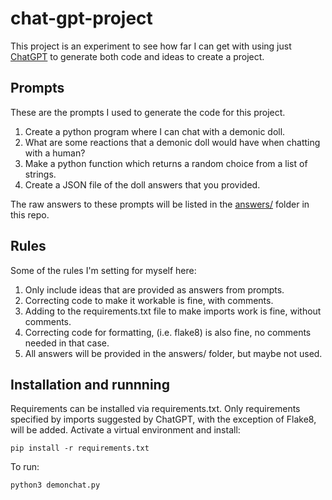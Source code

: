 # chat-gpt-project

This project is an experiment to see how far I can get with using just [ChatGPT](https://chat.openai.com/chat) to generate both code and ideas to create a project.

## Prompts

These are the prompts I used to generate the code for this project.

1. Create a python program where I can chat with a demonic doll.
2. What are some reactions that a demonic doll would have when chatting with a human?
3. Make a python function which returns a random choice from a list of strings.
4. Create a JSON file of the doll answers that you provided.

The raw answers to these prompts will be listed in the [answers/](answers/) folder in this repo.

## Rules

Some of the rules I'm setting for myself here:

1. Only include ideas that are provided as answers from prompts.
2. Correcting code to make it workable is fine, with comments.
3. Adding to the requirements.txt file to make imports work is fine, without comments. 
4. Correcting code for formatting, (i.e. flake8) is also fine, no comments needed in that case.
5. All answers will be provided in the answers/ folder, but maybe not used.


## Installation and runnning

Requirements can be installed via requirements.txt. Only requirements specified by imports suggested
by ChatGPT, with the exception of Flake8, will be added. Activate a virtual environment and install:

```
pip install -r requirements.txt
```

To run:

```
python3 demonchat.py
```
